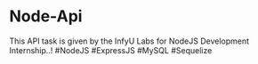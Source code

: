 # Node-Api
This API task is given by the InfyU Labs for NodeJS Development Internship..!
#NodeJS
#ExpressJS
#MySQL
#Sequelize
